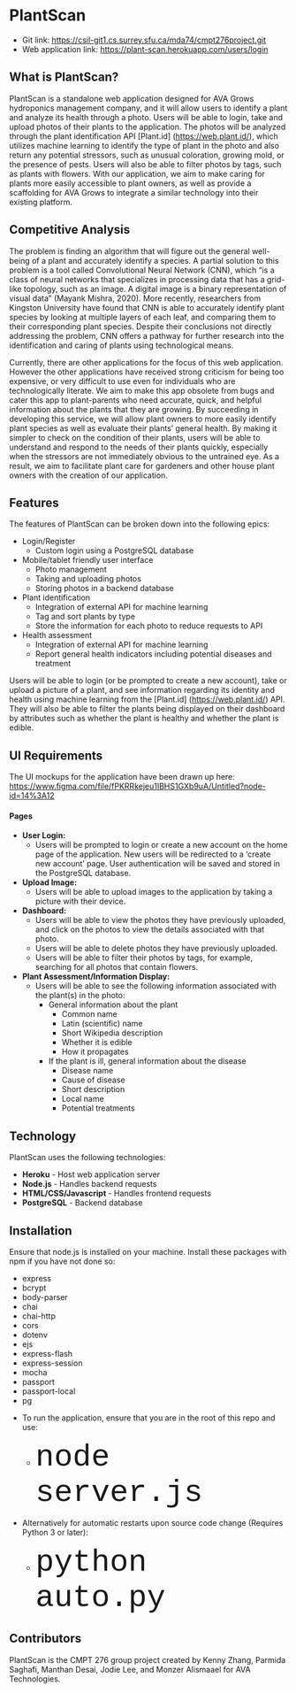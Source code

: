 # PlantScan
* Git link: https://csil-git1.cs.surrey.sfu.ca/mda74/cmpt276project.git
* Web application link: https://plant-scan.herokuapp.com/users/login

## What is PlantScan?
PlantScan is a standalone web application designed for AVA Grows hydroponics management company, and it will allow users to identify a plant and analyze its health through a photo. Users will be able to login, take and upload photos of their plants to the application. The photos will be analyzed through the  plant identification API [Plant.id] (https://web.plant.id/), which utilizes machine learning to identify the type of plant in the photo and also return any potential stressors, such as unusual coloration, growing mold, or the presence of pests. Users will also be able to filter photos by tags, such as plants with flowers. With our application, we aim to make caring for plants more easily accessible to plant owners, as well as provide a scaffolding for AVA Grows to integrate a similar technology into their existing platform.

## Competitive Analysis
The problem is finding an algorithm that will figure out the general well-being of a plant and accurately identify a species. A partial solution to this problem is a tool called Convolutional Neural Network (CNN), which “is a class of neural networks that specializes in processing data that has a grid-like topology, such as an image. A digital image is a binary representation of visual data” (Mayank Mishra, 2020). More recently, researchers from Kingston University have found that CNN is able to accurately identify plant species by looking at multiple layers of each leaf, and comparing them to their corresponding plant species. Despite their conclusions not directly addressing the problem, CNN offers a pathway for further research into the identification and caring of plants using technological means.

Currently, there are other applications for the focus of this web application. However the other applications have received strong criticism for being too expensive, or very difficult to use even for individuals who are technologically literate. We aim to make this app obsolete from bugs and  cater this app to plant-parents who need accurate, quick, and helpful information about the plants that they are growing. By succeeding in developing this service, we will allow plant owners to more easily identify plant species as well as evaluate their plants’ general health. By making it simpler to check on the condition of their plants, users will be able to understand and respond to the needs of their plants quickly, especially when the stressors are not immediately obvious to the untrained eye. As a result, we aim to facilitate plant care for gardeners and other house plant owners with the creation of our application.

## Features
The features of PlantScan can be broken down into the following epics:
* Login/Register
    * Custom login using a PostgreSQL database
* Mobile/tablet friendly user interface
    * Photo management
    * Taking and uploading photos
    * Storing photos in a backend database
* Plant identification
    * Integration of external API for machine learning
    * Tag and sort plants by type
    * Store the information for each photo to reduce requests to API
* Health assessment
    * Integration of external API for machine learning
    * Report general health indicators including potential diseases and treatment

Users will be able to login (or be prompted to create a new account), take or upload a picture of a plant, and see information regarding its identity and health using machine learning from the [Plant.id] (https://web.plant.id/) API. They will also be able to filter the plants being displayed on their dashboard by attributes such as whether the plant is healthy and whether the plant is edible.

## UI Requirements
The UI mockups for the application have been drawn up here:
https://www.figma.com/file/fPKRRkejeu1IBHS1GXb9uA/Untitled?node-id=14%3A12

#### Pages
* **User Login:**
    * Users will be prompted to login or create a new account on the home page of the application. New users will be redirected to a ‘create new account’ page. User authentication will be saved and stored in the PostgreSQL database.
* **Upload Image:**
    * Users will be able to upload images to the application by taking a picture with their device.
* **Dashboard:**
    * Users will be able to view the photos they have previously uploaded, and click on the photos to view the details associated with that photo.
    * Users will be able to delete photos they have previously uploaded.
    * Users will be able to filter their photos by tags, for example, searching for all photos that contain flowers.
* **Plant Assessment/Information Display:**
    * Users will be able to see the following information associated with the plant(s) in the photo:
        * General information about the plant
            * Common name
            * Latin (scientific) name
            * Short Wikipedia description
            * Whether it is edible
            * How it propagates
        * If the plant is ill, general information about the disease
            * Disease name
            * Cause of disease
            * Short description
            * Local name
            * Potential treatments


## Technology
PlantScan uses the following technologies:
- **Heroku** - Host web application server
- **Node.js** - Handles backend requests
- **HTML/CSS/Javascript** - Handles frontend requests
- **PostgreSQL** - Backend database

## Installation

Ensure that node.js is installed on your machine.
Install these packages with npm if you have not done so:
- express
- bcrypt
- body-parser
- chai
- chai-http
- cors
- dotenv
- ejs
- express-flash
- express-session
- mocha
- passport
- passport-local
- pg

* To run the application, ensure that you are in the root of this repo and use:
  * <span style="font-family:Courier New; font-size:4em;">node server.js</span>
   
* Alternatively for automatic restarts upon source code change (Requires Python 3 or later):
  * <span style="font-family:Courier New; font-size:4em;">python auto.py</span>

## Contributors
PlantScan is the CMPT 276 group project created by Kenny Zhang, Parmida Saghafi, Manthan Desai, Jodie Lee, and Monzer Alismaael for AVA Technologies.
